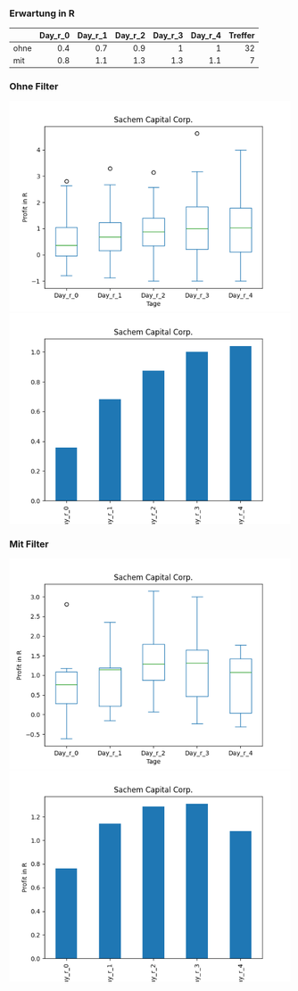 ### Erwartung in R
|      |   Day_r_0 |   Day_r_1 |   Day_r_2 |   Day_r_3 |   Day_r_4 |   Treffer |
|:-----|----------:|----------:|----------:|----------:|----------:|----------:|
| ohne |       0.4 |       0.7 |       0.9 |       1   |       1   |        32 |
| mit  |       0.8 |       1.1 |       1.3 |       1.3 |       1.1 |         7 |

### Ohne Filter
![image info](./data/SACH_box_all.png)
![image info](./data/SACH_median_all.png)

### Mit Filter
![image info](./data/SACH_box_filtered.png)
![image info](./data/SACH_median_filtered.png)